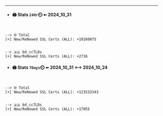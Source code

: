

---
- #### 🖨️ **Stats** `24Hr`⏲️ ➼ 2024_10_31
```console


--> 🌐 Total
[+] New/ReNewed SSL Certs (ALL): +19260075


--> 🇧🇩 bd_ccTLDs
[+] New/ReNewed SSL Certs (ALL): +2716

```

- #### 🖨️ **Stats** `7Days`⏲️ ➼ 2024_10_31 <--> 2024_10_24
```console


--> 🌐 Total
[+] New/ReNewed SSL Certs (ALL): +123532343


--> 🇧🇩 bd_ccTLDs
[+] New/ReNewed SSL Certs (ALL): +17055

```

